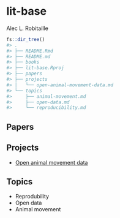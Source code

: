 
<!-- README.md is generated from README.Rmd. Please edit that file -->

# lit-base

Alec L. Robitaille

``` r
fs::dir_tree()
#> .
#> ├── README.Rmd
#> ├── README.md
#> ├── books
#> ├── lit-base.Rproj
#> ├── papers
#> ├── projects
#> │   └── open-animal-movement-data.md
#> └── topics
#>     ├── animal-movement.md
#>     ├── open-data.md
#>     └── reproducibility.md
```

## Papers

## Projects

-   [Open animal movement
    data](https://gitlab.com/robit.a/open-animal-movement-data)

## Topics

-   Reprodubility
-   Open data
-   Animal movement
